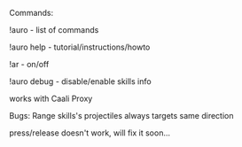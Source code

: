 Commands:

!auro - list of commands

!auro help - tutorial/instructions/howto

!ar - on/off

!auro debug - disable/enable skills info

works with Caali Proxy

Bugs: Range skills's projectiles always targets same direction

press/release doesn't work, will fix it soon...
